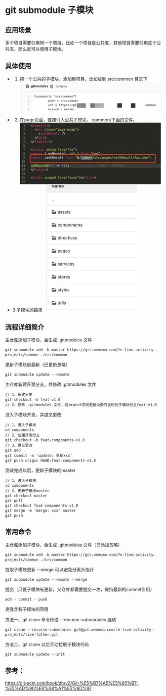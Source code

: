 # git submodule 子模块 

## 应用场景
多个项目需要引用同一个项目，比如一个项目是公共库，其他项目需要引用这个公共库，那么就可以使用子模块。


## 具体使用
+ 1. 把一个公共的子模块，添加到项目，比如放到 src/common 目录下
![alt text](image-2.png)
+ 2. 在page页面，直接引入公共子模块， common/下面的文件。
![alt text](image.png)
+ 3 子模块的路径
![alt text](image-1.png)

## 流程详细简介
主仓库添加子模块，会生成 .gitmodules 文件
```
git submodule add -b master https://git.wemomo.com/fe-live-activity-projects/common ./src/common
```
更新子模块到最新（已更新忽略）
```
git submodule update --remote
```

主仓库新建开发分支，并修改 .gitmodules 文件
```
// 1、新建分支
git checkout -b feat-v1.0
// 2、修改 .gitmodules 文件，将branch字段更新为要开发时的子模块分支feat-v1.0
```

进入子模块开发，并提交更改
```
// 1、进入子模块
cd components
// 2、创建开发分支
git checkout -b feat-components-v1.0
// 3、提交更改
git add .
git commit -m 'update: 更新xxx'
git push origin HEAD:feat-components-v1.0
```

测试完成以后，更新子模块的master
```
// 1、进入子模块
cd components
// 2、更新子模块master
git checkout master
git pull
git checkout feat-components-v1.0
git merge -m 'merge: xxx' master
git push

```

## 常用命令
主仓库添加子模块，会生成 .gitmodules 文件（已添加忽略）

```
git submodule add -b master https://git.wemomo.com/fe-live-activity-projects/common ./src/common
```

拉取子模块更新 --merge 可以避免分离头指针
```
git submodule update --remote --merge

```

提交（只要子模块有更新，父仓库都需要提交一次，保持最新的commit引用）

```
add - commit - push

```

克隆含有子模块的项目

方法一、git clone 命令传递 --recurse-submodules 选项

```
git clone --recurse-submodules git@git.wemomo.com:fe-live-activity-projects/live-father.git
```
方法二、git clone 以后手动拉取子模块代码

```
git submodule update --init
```

## 参考：
https://git-scm.com/book/zh/v2/Git-%E5%B7%A5%E5%85%B7-%E5%AD%90%E6%A8%A1%E5%9D%97